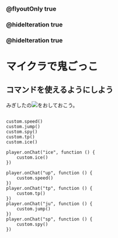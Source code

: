 ### @flyoutOnly true
### @hideIteration true
### @hideIteration true

# マイクラで鬼ごっこ
## コマンドを使えるようにしよう

みぎしたの![](https://raw.githubusercontent.com/camp-minecraft/TechkidsCampTutorial/master/images/playbutton.png)をおしておこう。

```ghost

custom.speed()
custom.jump()
custom.spy()
custom.tp()
custom.ice()
```

```template
player.onChat("ice", function () {
    custom.ice()
})

player.onChat("up", function () {
    custom.speed()
})
player.onChat("tp", function () {
    custom.tp()
})
player.onChat("ju", function () {
    custom.jump()
})
player.onChat("sp", function () {
    custom.spy()
})

```